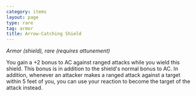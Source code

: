 ```yaml
---
category: items
layout: page
type: rare
tag: armor
title: Arrow-Catching Shield 
---
```

_Armor (shield), rare (requires attunement)_ 

You gain a +2 bonus to AC against ranged attacks while you wield this shield. This bonus is in addition to the shield's normal bonus to AC. In addition, whenever an attacker makes a ranged attack against a target within 5 feet of you, you can use your reaction to become the target of the attack instead. 
